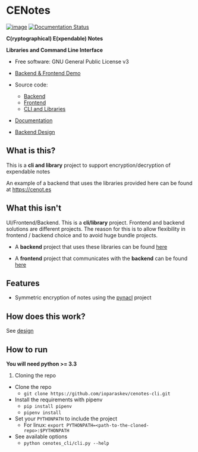 # CENotes

[![image](https://travis-ci.org/ioparaskev/cenotes.svg?branch=master)](https://travis-ci.org/ioparaskev/cenotes)
[![Documentation
Status](https://readthedocs.org/projects/cenotes/badge/?version=latest)](https://cenotes.readthedocs.io/en/latest/?badge=latest)

**C(ryptographical) E(xpendable) Notes**

**Libraries and Command Line Interface**

  - Free software: GNU General Public License v3

  - [Backend & Frontend Demo](https://cenot.es)

  - Source code:
        
    - [Backend](https://github.com/ioparaskev/cenotes)
    - [Frontend](https://github.com/ioparaskev/cenotes-reaction)
    - [CLI and Libraries](https://github.com/ioparaskev/cenotes-cli)

  - [Documentation](https://cenotes.readthedocs.io)

  - [Backend Design](https://cenotes.readthedocs.io/en/latest/design.html)


## What is this?

This is a **cli and library** project to support encryption/decryption of expendable
notes

An example of a backend that uses the libraries provided here can be found at 
<https://cenot.es>

## What this isn't

UI/Frontend/Backend. This is a **cli/library** project. Frontend and backend 
solutions are different projects. The reason for this is to allow flexibility in
frontend / backend choice and to avoid huge bundle projects.

- A **backend** project that uses these libraries can be
found [here](https://github.com/ioparaskev/cenotes)

- A **frontend** project that communicates with the **backend** can be
found [here](https://github.com/ioparaskev/cenotes-reaction)

## Features

  - Symmetric encryption of notes using the
    [pynacl](https://pynacl.readthedocs.io/en/latest/) project

## How does this work?

See [design](https://cenotes.readthedocs.io/en/latest/design.html)

## How to run
**You will need python >= 3.3**

1. Cloning the repo
  - Clone the repo
    - `git clone https://github.com/ioparaskev/cenotes-cli.git`
  - Install the requirements with pipenv
    - `pip install pipenv`
    - `pipenv install`
  - Set your `PYTHONPATH` to include the project
    - For linux: `export PYTHONPATH=<path-to-the-cloned-repo>:$PYTHONPATH`
  - See available options
    - `python cenotes_cli/cli.py --help`

